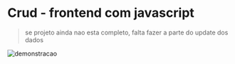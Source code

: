 # Crud - frontend com javascript
> se projeto ainda nao esta completo, falta fazer a parte do update dos dados

![demonstracao](https://github.com/LazaroPortuga/crudfrontend/blob/master/Captura%20de%20tela%20de%202019-11-19%2014-43-12.png)
